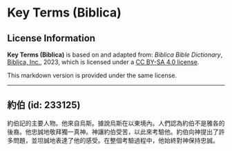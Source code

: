 # Key Terms (Biblica)

## License Information

**Key Terms (Biblica)** is based on and adapted from: _Biblica Bible Dictionary_, [Biblica, Inc.](https://www.biblica.com/), 2023, which is licensed under a [CC BY-SA 4.0 license](https://creativecommons.org/licenses/by-sa/4.0/legalcode.en).

This markdown version is provided under the same license.



--------------------------------

## 約伯 (id: 233125)

約伯記的主要人物。他來自烏斯。據說烏斯在以東境內。人們認為約伯不是雅各的後裔。他忠誠地敬拜獨一真神。神讓約伯受苦，以此來考驗他。約伯向神提出了許多問題，並坦誠地表達了他的感受。在整個考驗過程中，他始終對神保持忠誠。


